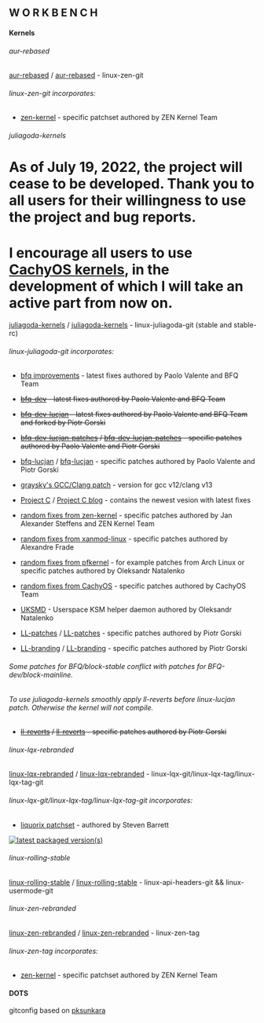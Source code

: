 ## W O R K B E N C H

#### Kernels

###### aur-rebased

[aur-rebased](https://github.com/sirlucjan/workbench/tree/master/aur-rebased) / [aur-rebased](https://gitlab.com/sirlucjan/workbench/tree/master/aur-rebased) - linux-zen-git

###### linux-zen-git incorporates:

* [zen-kernel](https://github.com/zen-kernel/zen-kernel/tree/5.18/master) - specific patchset authored by ZEN Kernel Team

###### juliagoda-kernels

# As of July 19, 2022, the project will cease to be developed. Thank you to all users for their willingness to use the project and bug reports.
# I encourage all users to use [CachyOS kernels](https://github.com/CachyOS/linux-cachyos), in the development of which I will take an active part from now on.

[juliagoda-kernels](https://github.com/sirlucjan/workbench/tree/master/juliagoda-kernels) / [juliagoda-kernels](https://gitlab.com/sirlucjan/workbench/tree/master/juliagoda-kernels) - linux-juliagoda-git (stable and stable-rc)

###### linux-juliagoda-git incorporates:

* [bfq improvements](https://groups.google.com/forum/#!forum/bfq-iosched) - latest fixes authored by Paolo Valente and BFQ Team

* ~~[bfq-dev](https://github.com/Algodev-github/bfq-mq/tree/dev-bfq-on-5.17) - latest fixes authored by Paolo Valente and BFQ Team~~

* ~~[bfq-dev-lucjan](https://github.com/sirlucjan/bfq-mq-lucjan/tree/dev-bfq-on-5.17-lucjan) - latest fixes authored by Paolo Valente and BFQ Team and forked by Piotr Gorski~~

* ~~[bfq-dev-lucjan-patches](https://github.com/sirlucjan/kernel-patches/tree/master/5.17/bfq-dev-lucjan) / [bfq-dev-lucjan-patches](https://gitlab.com/sirlucjan/kernel-patches/tree/master/5.17/bfq-dev-lucjan) - specific patches authored by Paolo Valente and Piotr Gorski~~

* [bfq-lucjan](https://github.com/sirlucjan/kernel-patches/tree/master/5.18/bfq-lucjan) / [bfq-lucjan](https://gitlab.com/sirlucjan/kernel-patches/tree/master/5.18/bfq-lucjan) - specific patches authored by Paolo Valente and Piotr Gorski

* [graysky's GCC/Clang patch](https://github.com/graysky2/kernel_compiler_patch) - version for gcc v12/clang v13

* [Project C](https://gitlab.com/alfredchen/linux-prjc/tree/linux-5.18.y-prjc) / [Project C blog](http://cchalpha.blogspot.com) - contains the newest vesion with latest fixes

* [random fixes from zen-kernel](https://github.com/zen-kernel/zen-kernel/tree/5.18/master) - specific patches authored by Jan Alexander Steffens and ZEN Kernel Team

* [random fixes from xanmod-linux](https://github.com/xanmod/linux/tree/5.18) - specific patches authored by Alexandre Frade

* [random fixes from pfkernel](https://codeberg.org/pf-kernel/linux/src/branch/pf-5.18) - for example patches from Arch Linux or specific patches authored by Oleksandr Natalenko

* [random fixes from CachyOS](https://github.com/CachyOS/linux-cachyos) - specific patches authored by CachyOS Team

* [UKSMD](https://codeberg.org/pf-kernel/uksmd) - Userspace KSM helper daemon authored by Oleksandr Natalenko

* [LL-patches](https://github.com/sirlucjan/kernel-patches/tree/master/5.18/ll-patches) / [LL-patches](https://gitlab.com/sirlucjan/kernel-patches/tree/master/5.18/ll-patches) - specific patches authored by Piotr Gorski

* [LL-branding](https://github.com/sirlucjan/kernel-patches/tree/master/5.18/ll-branding) / [LL-branding](https://gitlab.com/sirlucjan/kernel-patches/tree/master/5.18/ll-branding) - specific patches authored by Piotr Gorski

###### Some patches for BFQ/block-stable conflict with patches for BFQ-dev/block-mainline.

###### To use juliagoda-kernels smoothly apply ll-reverts before linux-lucjan patch. Otherwise the kernel will not compile.

* ~~[ll-reverts](https://github.com/sirlucjan/kernel-patches/tree/master/5.11-dev/ll-reverts) / [ll-reverts](https://gitlab.com/sirlucjan/kernel-patches/tree/master/5.11-dev/ll-reverts) - specific patches authored by Piotr Gorski~~

######  linux-lqx-rebranded

[linux-lqx-rebranded](https://github.com/sirlucjan/workbench/tree/master/linux-lqx-rebranded) / [linux-lqx-rebranded](https://gitlab.com/sirlucjan/workbench/tree/master/linux-lqx-rebranded) - linux-lqx-git/linux-lqx-tag/linux-lqx-tag-git

###### linux-lqx-git/linux-lqx-tag/linux-lqx-tag-git incorporates:

* [liquorix patchset](https://github.com/damentz/liquorix-package/tree/5.18/master) - authored by Steven Barrett

[![latest packaged version(s)](https://repology.org/badge/latest-versions/linux-lqx.svg)](https://repology.org/project/linux-lqx/versions)

###### linux-rolling-stable

[linux-rolling-stable](https://github.com/sirlucjan/workbench/tree/master/linux-rolling-stable) / [linux-rolling-stable](https://gitlab.com/sirlucjan/workbench/tree/master/linux-rolling-stable) - linux-api-headers-git && linux-usermode-git

###### linux-zen-rebranded

[linux-zen-rebranded](https://github.com/sirlucjan/workbench/tree/master/linux-zen-rebranded) / [linux-zen-rebranded](https://gitlab.com/sirlucjan/workbench/tree/master/linux-zen-rebranded) - linux-zen-tag

###### linux-zen-tag incorporates:

* [zen-kernel](https://github.com/zen-kernel/zen-kernel/tree/5.18/master) - specific patchset authored by ZEN Kernel Team

#### DOTS

gitconfig based on [pksunkara](https://gist.github.com/pksunkara/988716)
